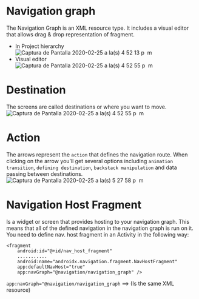 # Navigation graph
The Navigation Graph is an XML resource type. It includes a visual editor that allows drag & drop representation of fragment.
- In Project hierarchy <br />
  ![Captura de Pantalla 2020-02-25 a la(s) 4 52 13 p  m](https://user-images.githubusercontent.com/10893692/75291492-53ec8b00-57f0-11ea-91f7-9c9df9007426.png)
- Visual editor <br />
  ![Captura de Pantalla 2020-02-25 a la(s) 4 52 55 p  m](https://user-images.githubusercontent.com/10893692/75291801-f0169200-57f0-11ea-8aab-852274504adb.png)

# Destination
The screens are called destinations or where you want to move.
![Captura de Pantalla 2020-02-25 a la(s) 4 52 55 p  m](https://user-images.githubusercontent.com/10893692/75293314-ef332f80-57f3-11ea-9c7e-fc1a171cf945.png)

# Action
The arrows represent the `action` that defines the navigation route. When clicking on the arrow you’ll get several options including `animation transition`, `defining destination`, `backstack manipulation` and data passing between destinations.
![Captura de Pantalla 2020-02-25 a la(s) 5 27 58 p  m](https://user-images.githubusercontent.com/10893692/75293544-636dd300-57f4-11ea-9aad-566a04a40557.png)

# Navigation Host Fragment
Is a widget or screen that provides hosting to your navigation graph. This means that all of the defined navigation in the navigation graph is run on it.<br/>
You need to define nav. host fragment in an Activity in the following way:
```
<fragment
    android:id="@+id/nav_host_fragment"
    ...........
    android:name="androidx.navigation.fragment.NavHostFragment"
    app:defaultNavHost="true"
    app:navGraph="@navigation/navigation_graph" />
```
`app:navGraph="@navigation/navigation_graph` ==> (Is the same XML resource)
